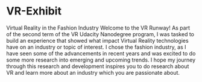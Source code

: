 # VR-Exhibit

Virtual Reality  in the Fashion Industry
Welcome to the VR Runway!
As part of the second term of the VR Udacity Nanodegree program, I was tasked to build an experience that showed what impact Virtual Reality technologies have on an industry or topic of interest. I chose the fashion industry, as I have seen some of the advancements in recent years and was excited to do some more research into emerging and upcoming trends. I hope my journey through this research and development inspires you to do research about VR and learn more about an industry which you are passionate about.
